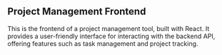 ## Project Management Frontend

This is the frontend of a project management tool, built with React.
It provides a user-friendly interface for interacting with the backend API, offering features such as task management and project tracking.
